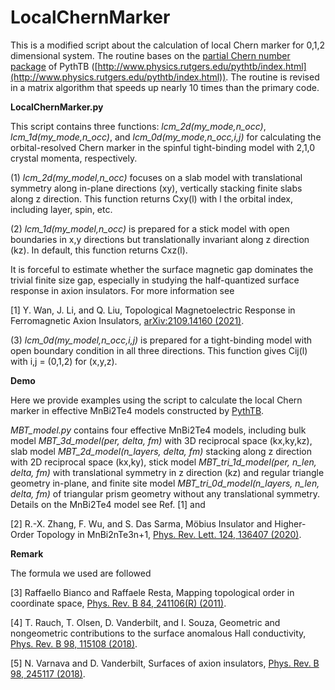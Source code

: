 # LocalChernMarker
This is a modified script about the calculation of local Chern marker for 0,1,2 dimensional system. The routine bases on the [partial Chern number package](https://github.com/nicodemosvarnava/pcn) of PythTB ([http://www.physics.rutgers.edu/pythtb/index.html](http://www.physics.rutgers.edu/pythtb/index.html)). The routine is revised in a matrix algorithm that speeds up nearly 10 times than the primary code.

**LocalChernMarker.py**

This script contains three functions: *lcm_2d(my_mode,n_occ)*, *lcm_1d(my_mode,n_occ)*, and *lcm_0d(my_mode,n_occ,i,j)* for calculating the orbital-resolved Chern marker in the spinful tight-binding model with 2,1,0 crystal momenta, respectively.

(1) *lcm_2d(my_model,n_occ)* focuses on a slab model with translational symmetry along in-plane directions (xy), vertically stacking finite slabs along z direction. This function returns Cxy(l) with l the orbital index, including layer, spin, etc.

(2) *lcm_1d(my_model,n_occ)* is prepared for a stick model with open boundaries in x,y directions but translationally invariant along z direction (kz). In default, this function returns Cxz(l).

It is forceful to estimate whether the surface magnetic gap dominates the trivial finite size gap, especially in studying the half-quantized surface response in axion insulators. For more information see

[1] Y. Wan, J. Li, and Q. Liu, Topological Magnetoelectric Response in Ferromagnetic Axion Insulators, [arXiv:2109.14160 (2021)](https://arxiv.org/abs/2109.14160).

(3) *lcm_0d(my_model,n_occ,i,j)* is prepared for a tight-binding model with open boundary condition in all three directions. This function gives Cij(l) with i,j = (0,1,2) for (x,y,z).

**Demo**

Here we provide examples using the script to calculate the local Chern marker in effective MnBi2Te4 models constructed by [PythTB](http://www.physics.rutgers.edu/pythtb/index.html).

*MBT_model.py* contains four effective MnBi2Te4 models, including bulk model *MBT_3d_model(per, delta, fm)* with 3D reciprocal space (kx,ky,kz), slab model *MBT_2d_model(n_layers, delta, fm)* stacking along z direction with 2D reciprocal space (kx,ky), stick model *MBT_tri_1d_model(per, n_len, delta, fm)* with translational symmetry in z direction (kz) and regular triangle geometry in-plane, and finite site model *MBT_tri_0d_model(n_layers, n_len, delta, fm)* of triangular prism geometry without any translational symmetry. Details on the MnBi2Te4 model see Ref. [1] and

[2] R.-X. Zhang, F. Wu, and S. Das Sarma, Möbius Insulator and Higher-Order Topology in MnBi2nTe3n+1, [Phys. Rev. Lett. 124, 136407 (2020)](https://doi.org/10.1103/PhysRevLett.124.136407).

**Remark**

The formula we used are followed

[3] Raffaello Bianco and Raffaele Resta, Mapping topological order in coordinate space, [Phys. Rev. B 84, 241106(R) (2011)](https://doi.org/10.1103/PhysRevB.84.241106).

[4] T. Rauch, T. Olsen, D. Vanderbilt, and I. Souza, Geometric and nongeometric contributions to the surface anomalous Hall conductivity, [Phys. Rev. B 98, 115108 (2018)](https://doi.org/10.1103/PhysRevB.98.115108).

[5] N. Varnava and D. Vanderbilt, Surfaces of axion insulators, [Phys. Rev. B 98, 245117 (2018)](https://doi.org/10.1103/PhysRevB.98.245117).
